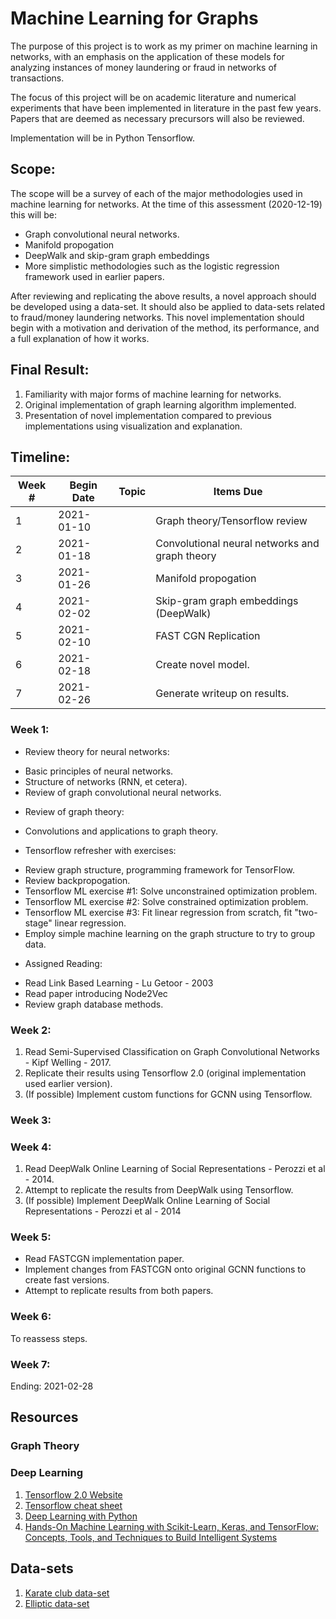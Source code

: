 # Machine Learning for Graphs

The purpose of this project is to work as my primer on machine learning in networks, with an emphasis on the application of these models for analyzing instances of money laundering or fraud in networks of transactions.

The focus of this project will be on academic literature and numerical experiments that have been implemented in literature in the past few years. Papers that are deemed as necessary precursors will also be reviewed.

Implementation will be in Python Tensorflow.

## Scope:

The scope will be a survey of each of the major methodologies used in machine learning for networks. At the time of this assessment (2020-12-19) this will be:

* Graph convolutional neural networks.
* Manifold propogation
* DeepWalk and skip-gram graph embeddings
* More simplistic methodologies such as the logistic regression framework used in earlier papers.

After reviewing and replicating the above results, a novel approach should be developed using a data-set. It should also be applied to data-sets related to fraud/money laundering networks. This novel implementation should begin with a motivation and derivation of the method, its performance, and a full explanation of how it works.

## Final Result:

1. Familiarity with major forms of machine learning for networks.
2. Original implementation of graph learning algorithm implemented.
3. Presentation of novel implementation compared to previous implementations using visualization and explanation.

## Timeline:

| Week # | Begin Date | Topic | Items Due |   
|------------|----------------------|-------|-----------|
| 1|  2021-01-10         |         | Graph theory/Tensorflow review      |           |   
| 2|  2021-01-18         |          | Convolutional neural networks and graph theory      |           |   
| 3|  2021-01-26          |          |    Manifold propogation   |           |   
| 4|  2021-02-02          |          |  Skip-gram graph embeddings (DeepWalk)     |           |   
| 5|  2021-02-10          |          |   FAST CGN Replication    |           |   
|6|  2021-02-18          |          | Create novel model.       |           |   
|7 | 2021-02-26          |          | Generate writeup on results.       |           |

### Week 1:
* Review theory for neural networks:
 + Basic principles of neural networks.
 + Structure of networks (RNN, et cetera).
 + Review of graph convolutional neural networks.

* Review of graph theory:
 + Convolutions and applications to graph theory.

* Tensorflow refresher with exercises:
 + Review graph structure, programming framework for TensorFlow.
 + Review backpropogation.
 + Tensorflow ML exercise #1: Solve unconstrained optimization problem.
 + Tensorflow ML exercise #2: Solve constrained optimization problem.
 + Tensorflow ML exercise #3: Fit linear regression from scratch, fit "two-stage" linear regression.
 + Employ simple machine learning on the graph structure to try to group data.


* Assigned Reading:
 + Read Link Based Learning - Lu Getoor - 2003
 + Read paper introducing Node2Vec
 + Review graph database methods.

### Week 2:
1. Read Semi-Supervised Classification on Graph Convolutional Networks - Kipf Welling - 2017.
2. Replicate their results using Tensorflow 2.0 (original implementation used earlier version).
3. (If possible) Implement custom functions for GCNN using Tensorflow.

### Week 3:



### Week 4:

1. Read DeepWalk Online Learning of Social Representations - Perozzi et al - 2014.
2. Attempt to replicate the results from DeepWalk using Tensorflow.
3. (If possible) Implement DeepWalk Online Learning of Social Representations - Perozzi et al - 2014


### Week 5:

* Read FASTCGN implementation paper.
* Implement changes from FASTCGN onto original GCNN functions to create fast versions.
* Attempt to replicate results from both papers.

### Week 6:

To reassess steps.


### Week 7:







Ending: 2021-02-28

## Resources

### Graph Theory

### Deep Learning
1. [Tensorflow 2.0 Website](https://www.tensorflow.org/guide/effective_tf2)
2. [Tensorflow cheat sheet](http://www.aicheatsheets.com/static/pdfs/tensorflow_v_2.0.pdf)
3. [Deep Learning with Python](https://www.amazon.com/Deep-Learning-Python-Francois-Chollet/dp/1617294438/ref=sr_1_1?dchild=1&keywords=francois+chollet&qid=1608392039&sr=8-1)
4. [Hands-On Machine Learning with Scikit-Learn, Keras, and TensorFlow: Concepts, Tools, and Techniques to Build Intelligent Systems](https://www.amazon.com/Hands-Machine-Learning-Scikit-Learn-TensorFlow/dp/1492032646/ref=sr_1_3?dchild=1&keywords=francois+chollet&qid=1608392039&sr=8-3)

## Data-sets
1. [Karate club data-set](http://networkrepository.com/soc-karate.php)
2. [Elliptic data-set](https://www.kaggle.com/ellipticco/elliptic-data-set)
